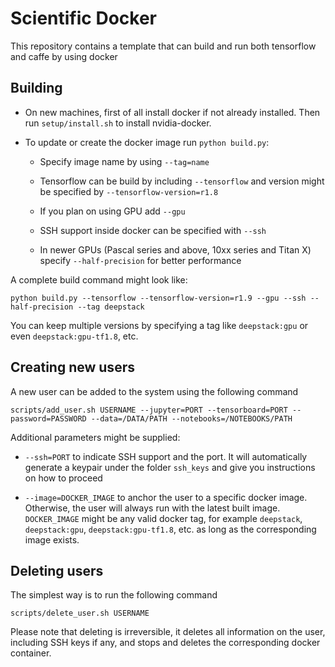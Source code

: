 # Scientific Docker

This repository contains a template that can build and run both tensorflow and caffe by using docker

## Building

* On new machines, first of all install docker if not already installed. Then run `setup/install.sh` to install nvidia-docker.

* To update or create the docker image run `python build.py`:

  * Specify image name by using `--tag=name`

  * Tensorflow can be build by including `--tensorflow` and version might be specified by `--tensorflow-version=r1.8`

  * If you plan on using GPU add `--gpu`

  * SSH support inside docker can be specified with `--ssh`

  * In newer GPUs (Pascal series and above, 10xx series and Titan X) specify `--half-precision` for better performance

A complete build command might look like:

```
python build.py --tensorflow --tensorflow-version=r1.9 --gpu --ssh --half-precision --tag deepstack
```

You can keep multiple versions by specifying a tag like `deepstack:gpu` or even `deepstack:gpu-tf1.8`, etc.

## Creating new users

A new user can be added to the system using the following command

```
scripts/add_user.sh USERNAME --jupyter=PORT --tensorboard=PORT --password=PASSWORD --data=/DATA/PATH --notebooks=/NOTEBOOKS/PATH
```

Additional parameters might be supplied:

* `--ssh=PORT` to indicate SSH support and the port. It will automatically generate a keypair under the folder `ssh_keys` and give you instructions on how to proceed

* `--image=DOCKER_IMAGE` to anchor the user to a specific docker image. Otherwise, the user will always run with the latest built image. `DOCKER_IMAGE` might be any valid docker tag, for example `deepstack`, `deepstack:gpu`, `deepstack:gpu-tf1.8`, etc. as long as the corresponding image exists.

## Deleting users

The simplest way is to run the following command

```
scripts/delete_user.sh USERNAME
```

Please note that deleting is irreversible, it deletes all information on the user, including SSH keys if any, and stops and deletes the corresponding docker container.
